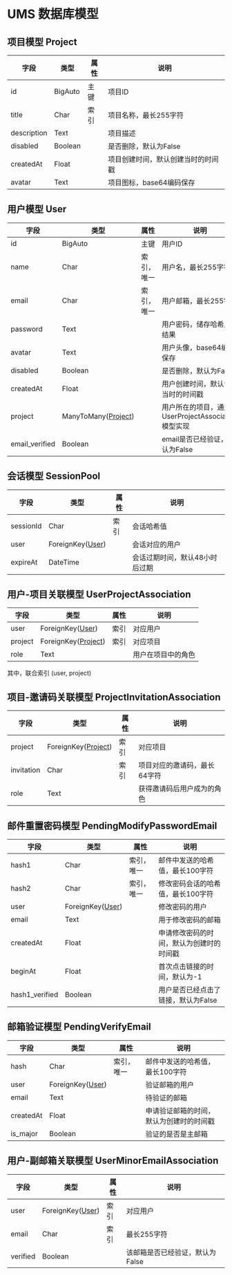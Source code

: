 <style>
    .md-nav--secondary>ul>li>nav>ul>li>nav {
        display: none;
    }
</style>

# UMS 数据库模型 


## 项目模型 Project

|字段|类型|属性|说明|
|-|-|-|-|
|id |BigAuto |主键|项目ID|
|title |Char |索引|项目名称，最长255字符|
|description |Text ||项目描述|
|disabled |Boolean| |是否删除，默认为False|
|createdAt |Float| |项目创建时间，默认创建当时的时间戳|
|avatar |Text| |项目图标，base64编码保存|



## 用户模型 User

|字段|类型|属性|说明|
|-|-|-|-|
|id |BigAuto |主键|用户ID|
|name |Char |索引， 唯一|用户名，最长255字符|
|email |Char |索引， 唯一|用户邮箱，最长255字符|
|password |Text ||用户密码，储存哈希后的结果|
|avatar |Text| |用户头像，base64编码保存|
|disabled |Boolean ||是否删除，默认为False|
|createdAt |Float| |用户创建时间，默认创建当时的时间戳|
|project |ManyToMany([Project](#project))| |用户所在的项目，通过UserProjectAssociation模型实现|
|email_verified |Boolean ||email是否已经验证，默认为False|


## 会话模型 SessionPool
|字段|类型|属性|说明|
|-|-|-|-|
|sessionId |Char|索引 |会话哈希值|
|user |ForeignKey([User](#user))||会话对应的用户|
|expireAt |DateTime| |会话过期时间，默认48小时后过期|



## 用户-项目关联模型 UserProjectAssociation

|字段|类型|属性|说明|
|-|-|-|-|
|user |ForeignKey([User](#user))|索引|对应用户|
|project |ForeignKey([Project](#project))|索引|对应项目|
|role |Text ||用户在项目中的角色|

其中，联合索引 (user, project)


## 项目-邀请码关联模型 ProjectInvitationAssociation
|字段|类型|属性|说明|
|-|-|-|-|
|project |ForeignKey([Project](#project))|索引|对应项目|
|invitation |Char|索引 |项目对应的邀请码，最长64字符|
|role |Text ||获得邀请码后用户成为的角色|


## 邮件重置密码模型 PendingModifyPasswordEmail
|字段|类型|属性|说明|
|-|-|-|-|
|hash1 |Char |索引， 唯一|邮件中发送的哈希值，最长100字符|
|hash2 |Char |索引， 唯一|修改密码会话的哈希值，最长100字符|
|user |ForeignKey([User](#user))||修改密码的用户|
|email |Text ||用于修改密码的邮箱|
|createdAt |Float ||申请修改密码的时间，默认为创建时的时间戳|
|beginAt |Float| |首次点击链接的时间，默认为-1|
|hash1_verified |Boolean ||用户是否已经点击了链接，默认为False|


## 邮箱验证模型 PendingVerifyEmail
|字段|类型|属性|说明|
|-|-|-|-|
|hash |Char |索引， 唯一|邮件中发送的哈希值，最长100字符|
|user |ForeignKey([User](#user))||验证邮箱的用户|
|email |Text ||待验证的邮箱|
|createdAt |Float ||申请验证邮箱的时间，默认为创建时的时间戳|
|is_major |Boolean ||验证的是否是主邮箱|


## 用户-副邮箱关联模型 UserMinorEmailAssociation
|字段|类型|属性|说明|
|-|-|-|-|
|user |ForeignKey([User](#user))|索引|对应用户|
|email |Char |索引|最长255字符|
|verified |Boolean ||该邮箱是否已经验证，默认为False|
